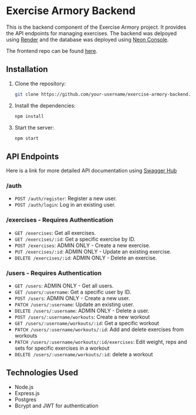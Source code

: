 # Exercise Armory Backend

This is the backend component of the Exercise Armory project. It provides the API endpoints for managing exercises. The backend was delpoyed using [Render](https://render.com/) and the database was deployed using [Neon Console](https://neon.tech/).

The frontend repo can be found [here](https://github.com/MattOzuna/exercise-armory-frontend).

## Installation
1. Clone the repository:

    ```bash
    git clone https://github.com/your-username/exercise-armory-backend.git
    ```

2. Install the dependencies:

    ```bash
    npm install
    ```

3. Start the server:

    ```bash
    npm start
    ```

## API Endpoints

Here is a link for more detailed API documentation using [Swagger Hub](https://app.swaggerhub.com/apis-docs/MOZUNA22/exercise-armory/1.0.0)

### /auth
- `POST /auth/register`: Register a new user.
- `POST /auth/login`: Log in an existing user.

### /exercises - Requires Authentication
- `GET /exercises`: Get all exercises.
- `GET /exercises/:id`: Get a specific exercise by ID.
- `POST /exercises`: ADMIN ONLY - Create a new exercise.
- `PUT /exercises/:id`: ADMIN ONLY - Update an existing exercise.
- `DELETE /exercises/:id`: ADMIN ONLY - Delete an exercise.

### /users - Requires Authentication
- `GET /users`: ADMIN ONLY - Get all users.
- `GET /users/:username`: Get a specific user by ID.
- `POST /users`: ADMIN ONLY - Create a new user.
- `PATCH /users/:username`: Update an existing user.
- `DELETE /users/:username`: ADMIN ONLY - Delete a user.
- `POST /users/:username/workouts`: Create a new workout
- `GET /users/:username/workouts/:id`: Get a specific workout
- `PATCH /users/:username/workouts/:id`: Add and delete exercises from workouts
- `PATCH /users/:username/workouts/:id/exercises`: Edit weight, reps and sets for specific exercises in a workout
- `DELETE /users/:username/workouts/:id`: delete a workout

## Technologies Used

- Node.js
- Express.js
- Postgres
- Bcrypt and JWT for authentication
